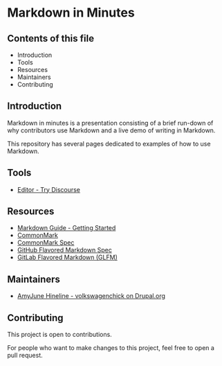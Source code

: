 # Markdown in Minutes

## Contents of this file

 - Introduction
 - Tools
 - Resources
 - Maintainers
 - Contributing

## Introduction

Markdown in minutes is a presentation consisting of a brief run-down of why contributors use Markdown and a live demo of writing in Markdown.

This repository has several pages dedicated to examples of how to use Markdown.


## Tools

- [Editor - Try Discourse](https://try.discourse.org/)

## Resources

- [Markdown Guide - Getting Started](https://www.markdownguide.org/getting-started/)
- [CommonMark](https://commonmark.org/)
- [CommonMark Spec](https://spec.commonmark.org/0.28/)
- [GitHub Flavored Markdown Spec](https://github.github.com/gfm/)
- [GitLab Flavored Markdown (GLFM)](https://docs.gitlab.com/ee/user/markdown.html)

## Maintainers

- [AmyJune Hineline - volkswagenchick on Drupal.org](https://drupal.org/u/volkswagenchick)

## Contributing

This project is open to contributions.

For people who want to make changes to this project, feel free to open a pull request.


